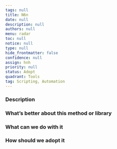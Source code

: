 ```yaml
---
tags: null
title: N6n
date: null
description: null
authors: null
menu: radar
toc: null
notice: null
type: null
hide_frontmatter: false
confidence: null
assign: hnh
priority: null
status: Adopt
quadrant: Tools
tag: Scripting, Automation
---
```


<!-- table_of_contents a7d84bf9-34c0-4678-912b-4bfdb724d93f -->

### Description


### What’s better about this method or library


### What can we do with it


### How should we adopt it


<!-- child_database 5a92d1d7-448d-4959-85f2-3c8986937165 -->

